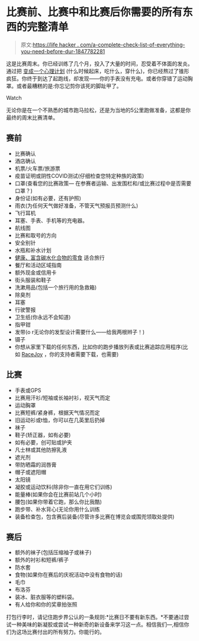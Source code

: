 # 比赛前、比赛中和比赛后你需要的所有东西的完整清单

> 原文:[https://life hacker . com/a-complete-check-list-of-everything-you-need-before-dur-1847782281](https://lifehacker.com/a-complete-checklist-of-everything-you-need-before-dur-1847782281)

这是比赛周末。你已经训练了几个月，投入了大量的时间，忍受着不体面的发炎。通过把 [变成一个心理计划](https://lifehacker.com/how-to-prepare-for-a-big-race-without-losing-your-mind-1835095123) (什么时候起床，吃什么，穿什么)，你已经熬过了锥形疯狂。你终于到达了起跑线，却发现——你的手表没有充电。或者你穿错了运动胸罩。或者最糟糕的是:你忘记剪你该死的脚趾甲了。

Watch

无论你是在一个不熟悉的城市跑马拉松，还是为当地的5公里跑做准备，这都是你最终的周末比赛清单。

## **赛前**

*   比赛确认
*   酒店确认
*   机票/火车票/旅游票
*   疫苗证明或阴性COVID测试(仔细检查您特定种族的政策)
*   口罩(查看您的比赛政策— 在参赛者运输、出发围栏和/或比赛过程中是否需要口罩？)
*   身份证(如有必要，还有护照)
*   雨衣(为任何天气做好准备，不管天气预报员预测什么)
*   飞行耳机
*   耳塞、手表、手机等的充电器。
*   航线图
*   比赛和取号的方向
*   安全别针
*   水瓶和补水计划
*   [健康、富含碳水化合物的零食](https://lifehacker.com/what-to-eat-before-an-endurance-race-1690585905) 适合旅行
*   餐厅和活动区域指南
*   额外现金或信用卡
*   街头服装和鞋子
*   洗漱用品(包括一个旅行用的急救箱)
*   除臭剂
*   耳塞
*   行驶警报
*   卫生纸(你永远不会知道)
*   指甲钳
*   发带(o r无论你的发型设计需要什么——给我两根辫子！)
*   镊子
*   你想从家里下载的任何东西，比如你的跑步播放列表或比赛追踪应用程序(比如 [RaceJoy](http://www.racejoy.net/) ，你的支持者需要下载，也需要)

## **比赛**

*   手表或GPS
*   比赛用汗衫/短袖或长袖衬衫，视天气而定
*   运动胸罩
*   比赛短裤/紧身裤，根据天气情况而定
*   旧运动衫或t恤，你可以在几英里后扔掉
*   袜子
*   鞋子(矫正器，如有必要)
*   如有必要，创可贴或护夹
*   凡士林或其他防擦乳液
*   遮光剂
*   带防晒霜的润唇膏
*   帽子或遮阳帽
*   太阳镜
*   凝胶或运动饮料(除非你一直在用它们训练)
*   能量棒(如果你会在比赛前站几个小时)
*   腰包(如果你带着它跑，那么你比我酷)
*   跑步带、补水背心(无论你用什么训练
*   装备检查包，包含赛后装备(尽管许多比赛在博览会或围兜领取处提供)

## **赛后**

*   额外的袜子(包括压缩袖子或袜子)
*   额外的衬衫和短裤/裤子
*   防水套
*   食物(如果你在赛后的庆祝活动中没有食物的话)
*   毛巾
*   布洛芬
*   装冰、脏衣服等的塑料袋。
*   有人给你和你的奖章拍张照

打包行李时，请记住跑步界公认的一条规则:*比赛日不要有新东西。*不要通过尝试一种美味的新凝胶或尝试一种新奇的新设备来学习这一点。相信我们—,相信你们为这场比赛付出的所有努力。你能行的。
